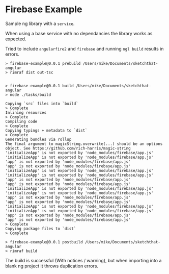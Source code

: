 # Firebase Example

Sample ng library with a `service`.

When using a base service with no dependancies the library works as expected.

Tried to include `angularfire2` and `firebase` and running `ngl build` results in errors.

```
> firebase-example@0.0.1 prebuild /Users/mike/Documents/sketchthat-angular
> rimraf dist out-tsc


> firebase-example@0.0.1 build /Users/mike/Documents/sketchthat-angular
> node ./tasks/build

Copying `src` files into `build`
> Complete
Inlining resources
> Complete
Compiling code
> Complete
Copying typings + metadata to `dist`
> Complete
Generating bundles via rollup
The final argument to magicString.overwrite(...) should be an options object. See https://github.com/rich-harris/magic-string
'initializeApp' is not exported by 'node_modules/firebase/app.js'
'initializeApp' is not exported by 'node_modules/firebase/app.js'
'app' is not exported by 'node_modules/firebase/app.js'
'app' is not exported by 'node_modules/firebase/app.js'
'initializeApp' is not exported by 'node_modules/firebase/app.js'
'initializeApp' is not exported by 'node_modules/firebase/app.js'
'app' is not exported by 'node_modules/firebase/app.js'
'app' is not exported by 'node_modules/firebase/app.js'
'initializeApp' is not exported by 'node_modules/firebase/app.js'
'initializeApp' is not exported by 'node_modules/firebase/app.js'
'app' is not exported by 'node_modules/firebase/app.js'
'app' is not exported by 'node_modules/firebase/app.js'
'initializeApp' is not exported by 'node_modules/firebase/app.js'
'initializeApp' is not exported by 'node_modules/firebase/app.js'
'app' is not exported by 'node_modules/firebase/app.js'
'app' is not exported by 'node_modules/firebase/app.js'
> Complete
Copying package files to `dist`
> Complete

> firebase-example@0.0.1 postbuild /Users/mike/Documents/sketchthat-angular
> rimraf build
```

The build is successful (With notices / warning), but when importing into a blank ng project it throws duplication errors.